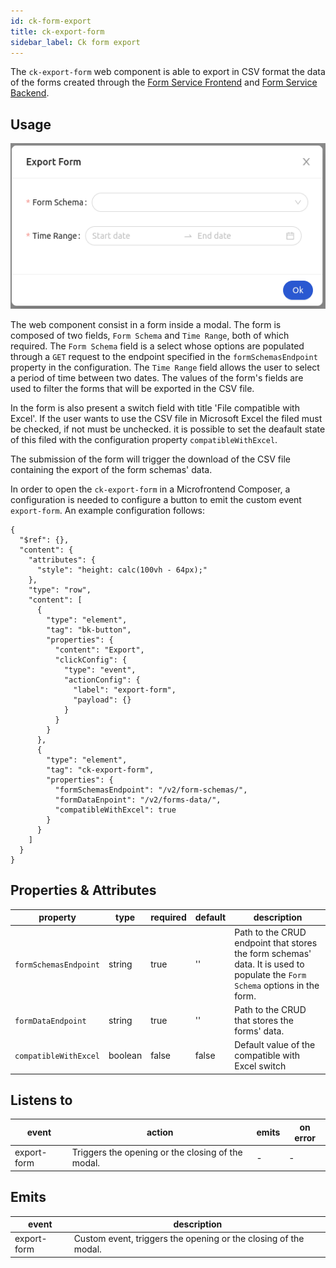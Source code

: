 ```yaml
---
id: ck-form-export
title: ck-export-form
sidebar_label: Ck form export
---
```




The `ck-export-form` web component is able to export in CSV format the data of the forms created through the [Form Service Frontend](/runtime-components/plugins/form-service-frontend/10_overview.md) and [Form Service Backend](/runtime-components/plugins/form-service-backend/10_overview.md).

## Usage

![ck-export-form](../img/ck-export-form.png)

The web component consist in a form inside a modal. The form is composed of two fields, `Form Schema` and `Time Range`, both of which required. The `Form Schema` field is a select whose options are populated through a `GET` request to the endpoint specified in the `formSchemasEndpoint` property in the configuration. The `Time Range` field allows the user to select a period of time between two dates. The values of the form's fields are used to filter the forms that will be exported in the CSV file.

In the form is also present a switch field with title 'File compatible with Excel'. If the user wants to use the CSV file in Microsoft Excel the filed must be checked, if not must be unchecked. it is possible to set the deafault state of this filed with the configuration property `compatibleWithExcel`.

The submission of the form will trigger the download of the CSV file containing the export of the form schemas' data.

In order to open the `ck-export-form` in a Microfrontend Composer, a configuration is needed to configure a button to emit the custom event `export-form`. An example configuration follows: 

```
{
  "$ref": {},
  "content": {
    "attributes": {
      "style": "height: calc(100vh - 64px);"
    },
    "type": "row",
    "content": [
      {
        "type": "element",
        "tag": "bk-button",
        "properties": {
          "content": "Export",
          "clickConfig": {
            "type": "event",
            "actionConfig": {
              "label": "export-form",
              "payload": {}
            }
          }
        }
      },
      {
        "type": "element",
        "tag": "ck-export-form",
        "properties": {
          "formSchemasEndpoint": "/v2/form-schemas/",
          "formDataEnpoint": "/v2/forms-data/",
          "compatibleWithExcel": true
        }
      }
    ]
  }
}
```

## Properties & Attributes

| property | type | required | default | description |
|----------|------|----------|---------|-------------|
|`formSchemasEndpoint`| string | true | '' | Path to the CRUD endpoint that stores the form schemas' data. It is used to populate the `Form Schema` options in the form. |
|`formDataEndpoint`| string | true | '' | Path to the CRUD that stores the forms' data. |
|`compatibleWithExcel`| boolean | false | false | Default value of the compatible with Excel switch |

## Listens to

| event | action | emits | on error |
|-------|--------|-------|----------|
|export-form| Triggers the opening or the closing of the modal. | - | - |

## Emits

| event | description |
|-------|-------------|
|export-form| Custom event, triggers the opening or the closing of the modal. |
